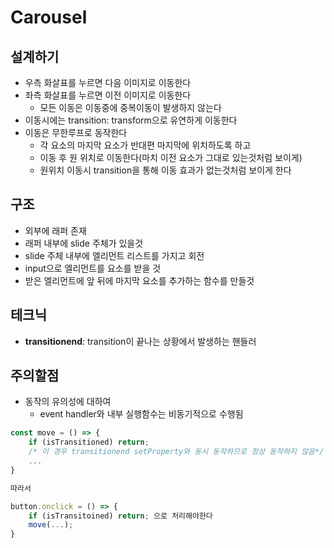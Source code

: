# Carousel

## 설계하기

- 우측 화살표를 누르면 다음 이미지로 이동한다
- 좌측 화살표를 누르면 이전 이미지로 이동한다
    - 모든 이동은 이동중에 중복이동이 발생하지 않는다
- 이동시에는 transition: transform으로 유연하게 이동한다
- 이동은 무한루프로 동작한다
    - 각 요소의 마지막 요소가 반대편 마지막에 위치하도록 하고
    - 이동 후 원 위치로 이동한다(마치 이전 요소가 그대로 있는것처럼 보이게)
    - 원위치 이동시 transition을 통해 이동 효과가 없는것처럼 보이게 한다

## 구조

- 외부에 래퍼 존재
- 래퍼 내부에 slide 주체가 있을것
- slide 주체 내부에 엘리먼트 리스트를 가지고 회전
- input으로 엘리먼트를 요소를 받을 것
- 받은 엘리먼트에 앞 뒤에 마지막 요소를 추가하는 함수를 만들것

## 테크닉

- **transitionend**: transition이 끝나는 상황에서 발생하는 핸들러

## 주의할점

- 동작의 유의성에 대하여
    - event handler와 내부 실행함수는 비동기적으로 수행됨

```jsx
const move = () => {
	if (isTransitioned) return;
	/* 이 경우 transitionend setProperty와 동시 동작하므로 정상 동작하지 않음*/
	...
}

따라서

button.onclick = () => {
	if (isTransitoined) return; 으로 처리해야한다
	move(...);
}
```